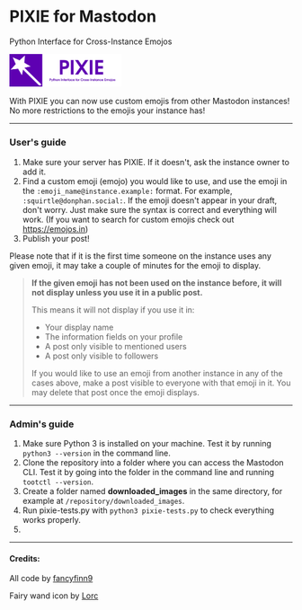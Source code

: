 # PIXIE for Mastodon
Python Interface for Cross-Instance Emojos

<img src="pixie-sticker.png" alt="PIXIE - Python Interface for Cross-Instance Emojos" width="200"/>

With PIXIE you can now use custom emojis from other Mastodon instances! No more restrictions to the emojis your instance has!

---

### User's guide
1. Make sure your server has PIXIE. If it doesn't, ask the instance owner to add it.
2. Find a custom emoji (emojo) you would like to use, and use the emoji in the `:emoji_name@instance.example:` format. For example, `:squirtle@donphan.social:`. If the emoji doesn't appear in your draft, don't worry. Just make sure the syntax is correct and everything will work. (If you want to search for custom emojis check out https://emojos.in)
3. Publish your post!

Please note that if it is the first time someone on the instance uses any given emoji, it may take a couple of minutes for the emoji to display.

>**If the given emoji has not been used on the instance before, it will not display unless you use it in a public post.**
>
>This means it will not display if you use it in:
>- Your display name
>- The information fields on your profile
>- A post only visible to mentioned users
>- A post only visible to followers
>
>If you would like to use an emoji from another instance in any of the cases above, make a post visible to everyone with that emoji in it. You may delete that post once the emoji displays.

---

### Admin's guide
1. Make sure Python 3 is installed on your machine. Test it by running `python3 --version` in the command line.
2. Clone the repository into a folder where you can access the Mastodon CLI. Test it by going into the folder in the command line and running `tootctl --version`.
3. Create a folder named **downloaded_images** in the same directory, for example at `/repository/downloaded_images`.
4. Run pixie-tests.py with `python3 pixie-tests.py` to check everything works properly.
5.

---
#### Credits:

All code by [fancyfinn9](https://donphan.social/@fancyfinn9)

Fairy wand icon by [Lorc](https://lorcblog.blogspot.com/)
